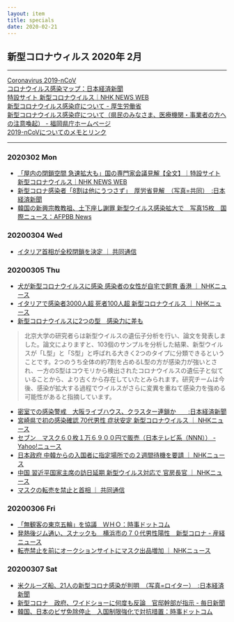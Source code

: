 ```yaml
---
layout: item
title: specials
date: 2020-02-21
---
```

## 新型コロナウィルス 2020年 2月

---
[Coronavirus 2019-nCoV](https://gisanddata.maps.arcgis.com/apps/opsdashboard/index.html#/bda7594740fd40299423467b48e9ecf6)<br>
[コロナウイルス感染マップ：日本経済新聞](https://vdata.nikkei.com/newsgraphics/coronavirus-world-map/)<br>
[特設サイト 新型コロナウイルス｜NHK NEWS WEB](https://www3.nhk.or.jp/news/special/coronavirus/?utm_int=all_contents_free-space_001)<br>
[新型コロナウイルス感染症について - 厚生労働省](https://www.mhlw.go.jp/stf/seisakunitsuite/bunya/0000164708_00001.html)<br>
[新型コロナウイルス感染症について（県民のみなさま、医療機関・事業者の方への注意喚起） - 福岡県庁ホームページ](http://www.pref.fukuoka.lg.jp/contents/bukan.html)<br>
[2019-nCoVについてのメモとリンク](http://minato.sip21c.org/2019-nCoV-im3r.html)<br>

---

### 2020302 Mon
- [「屋内の閉鎖空間 急速拡大も」国の専門家会議見解【全文】｜特設サイト 新型コロナウイルス｜NHK NEWS WEB]( https://www3.nhk.or.jp/news/special/coronavirus/view/)
- [新型コロナ感染者「8割は他にうつさず」　厚労省見解　（写真=共同）　:日本経済新聞](https://www.nikkei.com/article/DGXMZO56252770R00C20A3CE0000/)
- [韓国の新興宗教教祖、土下座し謝罪 新型ウイルス感染拡大で　写真15枚　国際ニュース：AFPBB News](https://www.afpbb.com/articles/-/3271202)

### 20200304 Wed
- [イタリア首相が全校閉鎖を決定 ｜ 共同通信](https://this.kiji.is/607922137407259745)

### 20200305 Thu
- [犬が新型コロナウイルスに感染 感染者の女性が自宅で飼育 香港 ｜ NHKニュース](https://www3.nhk.or.jp/news/html/20200305/k10012314251000.html)
- [イタリアで感染者3000人超 死者100人超 新型コロナウイルス ｜ NHKニュース](https://www3.nhk.or.jp/news/html/20200305/k10012314271000.html)
- [新型コロナウイルスに2つの型　感染力に差も](https://news.tv-asahi.co.jp/news_international/articles/000178040.html)
>北京大学の研究者らは新型ウイルスの遺伝子分析を行い、論文を発表しました。論文によりますと、103個のサンプルを分析した結果、新型ウイルスが「L型」と「S型」と呼ばれる大きく2つのタイプに分類できるということです。2つのうち全体の約7割を占めるL型の方が感染力が強いとされ、一方のS型はコウモリから検出されたコロナウイルスの遺伝子と似ていることから、より古くから存在していたとみられます。研究チームは今後、感染が拡大する過程でウイルスがさらに変異を重ねて感染力を強める可能性があると指摘しています。
- [密室での感染警戒　大阪ライブハウス、クラスター連鎖か　　:日本経済新聞](https://www.nikkei.com/article/DGXMZO56410710V00C20A3AC1000/)
- [宮崎県で初の感染確認 70代男性 症状安定 新型コロナウイルス ｜ NHKニュース](https://www3.nhk.or.jp/news/html/20200304/k10012313961000.html)
- [セブン　マスク６０枚１万６９００円で販売（日本テレビ系（NNN）） - Yahoo!ニュース](https://headlines.yahoo.co.jp/videonews/nnn?a=20200305-00000272-nnn-bus_all)
- [日本政府 中韓からの入国者に指定場所での２週間待機を要請 ｜ NHKニュース](https://www3.nhk.or.jp/news/html/20200305/k10012315841000.html)
- [中国 習近平国家主席の訪日延期 新型ウイルス対応で 官房長官 ｜ NHKニュース](https://www3.nhk.or.jp/news/html/20200305/k10012315331000.html)
- [マスクの転売を禁止と首相 ｜ 共同通信](https://this.kiji.is/608254373370283105)

### 20200306 Fri
- [「無観客の東京五輪」を協議　ＷＨＯ：時事ドットコム](https://www.jiji.com/jc/article?k=2020030601323&g=spo)
- [発熱後ジム通い、スナックも　横浜市の７０代男性陽性　新型コロナ - 産経ニュース](https://www.sankei.com/life/news/200306/lif2003060096-n1.html)
- [転売禁止を前にオークションサイトにマスク出品増加 ｜ NHKニュース](https://www3.nhk.or.jp/news/html/20200306/k10012316301000.html)

### 20200307 Sat
- [米クルーズ船、21人の新型コロナ感染が判明　（写真=ロイター）　:日本経済新聞](https://www.nikkei.com/article/DGXMZO56522880X00C20A3000000/)
- [新型コロナ　政府、ワイドショーに何度も反論　官邸幹部が指示 - 毎日新聞](https://mainichi.jp/articles/20200307/ddm/002/010/087000c)
- [韓国、日本のビザ免除停止　入国制限強化で対抗措置：時事ドットコム](https://www.jiji.com/jc/article?k=2020030600990&g=int)
